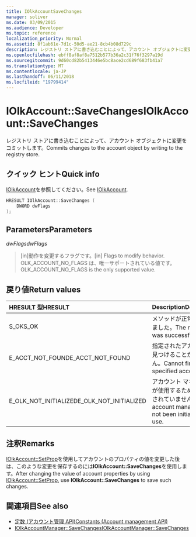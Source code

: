 ```yaml
---
title: IOlkAccountSaveChanges
manager: soliver
ms.date: 03/09/2015
ms.audience: Developer
ms.topic: reference
localization_priority: Normal
ms.assetid: 8f1ab61e-7d1c-50d5-ae21-8cb4b08d729c
description: レジストリ ストアに書き込むことによって、アカウント オブジェクトに変更をコミットします。
ms.openlocfilehash: ebff8af8af8a7512b577b36a2c31f76f3297a19d
ms.sourcegitcommit: 9d60cd82b5413446e5bc8ace2cd689f683fb41a7
ms.translationtype: MT
ms.contentlocale: ja-JP
ms.lasthandoff: 06/11/2018
ms.locfileid: "19799414"
---
```

# <a name="iolkaccountsavechanges"></a><span data-ttu-id="61112-103">IOlkAccount::SaveChanges</span><span class="sxs-lookup"><span data-stu-id="61112-103">IOlkAccount::SaveChanges</span></span>

<span data-ttu-id="61112-104">レジストリ ストアに書き込むことによって、アカウント オブジェクトに変更をコミットします。</span><span class="sxs-lookup"><span data-stu-id="61112-104">Commits changes to the account object by writing to the registry store.</span></span>
  
## <a name="quick-info"></a><span data-ttu-id="61112-105">クイック ヒント</span><span class="sxs-lookup"><span data-stu-id="61112-105">Quick info</span></span>

<span data-ttu-id="61112-106">[IOlkAccount](iolkaccount.md)を参照してください。</span><span class="sxs-lookup"><span data-stu-id="61112-106">See [IOlkAccount](iolkaccount.md).</span></span>
  
```cpp
HRESULT IOlkAccount::SaveChanges (  
    DWORD dwFlags 
); 
```

## <a name="parameters"></a><span data-ttu-id="61112-107">Parameters</span><span class="sxs-lookup"><span data-stu-id="61112-107">Parameters</span></span>

<span data-ttu-id="61112-108">_dwFlags_</span><span class="sxs-lookup"><span data-stu-id="61112-108">_dwFlags_</span></span>
  
> <span data-ttu-id="61112-109">[in]動作を変更するフラグです。</span><span class="sxs-lookup"><span data-stu-id="61112-109">[in] Flags to modify behavior.</span></span> <span data-ttu-id="61112-110">OLK_ACCOUNT_NO_FLAGS は、唯一サポートされている値です。</span><span class="sxs-lookup"><span data-stu-id="61112-110">OLK_ACCOUNT_NO_FLAGS is the only supported value.</span></span>
    
## <a name="return-values"></a><span data-ttu-id="61112-111">戻り値</span><span class="sxs-lookup"><span data-stu-id="61112-111">Return values</span></span>

|<span data-ttu-id="61112-112">**HRESULT 型**</span><span class="sxs-lookup"><span data-stu-id="61112-112">**HRESULT**</span></span>|<span data-ttu-id="61112-113">**Description**</span><span class="sxs-lookup"><span data-stu-id="61112-113">**Description**</span></span>|
|:-----|:-----|
|<span data-ttu-id="61112-114">S_OK</span><span class="sxs-lookup"><span data-stu-id="61112-114">S_OK</span></span>  <br/> |<span data-ttu-id="61112-115">メソッドが正常に完了しました。</span><span class="sxs-lookup"><span data-stu-id="61112-115">The method was successful.</span></span>  <br/> |
|<span data-ttu-id="61112-116">E_ACCT_NOT_FOUND</span><span class="sxs-lookup"><span data-stu-id="61112-116">E_ACCT_NOT_FOUND</span></span>  <br/> |<span data-ttu-id="61112-117">指定されたアカウントを見つけることができません。</span><span class="sxs-lookup"><span data-stu-id="61112-117">Cannot find the specified account.</span></span>  <br/> |
|<span data-ttu-id="61112-118">E_OLK_NOT_INITIALIZED</span><span class="sxs-lookup"><span data-stu-id="61112-118">E_OLK_NOT_INITIALIZED</span></span>  <br/> |<span data-ttu-id="61112-119">アカウント マネージャーが使用するために初期化されていません。</span><span class="sxs-lookup"><span data-stu-id="61112-119">The account manager has not been initialized for use.</span></span>  <br/> |
   
## <a name="remarks"></a><span data-ttu-id="61112-120">注釈</span><span class="sxs-lookup"><span data-stu-id="61112-120">Remarks</span></span>

<span data-ttu-id="61112-121">[IOlkAccount::SetProp](iolkaccount-setprop.md)を使用してアカウントのプロパティの値を変更した後は、このような変更を保存するのには**IOlkAccount::SaveChanges**を使用します。</span><span class="sxs-lookup"><span data-stu-id="61112-121">After changing the value of account properties by using [IOlkAccount::SetProp](iolkaccount-setprop.md), use **IOlkAccount::SaveChanges** to save such changes.</span></span> 
  
## <a name="see-also"></a><span data-ttu-id="61112-122">関連項目</span><span class="sxs-lookup"><span data-stu-id="61112-122">See also</span></span>

- [<span data-ttu-id="61112-123">定数 (アカウント管理 API)</span><span class="sxs-lookup"><span data-stu-id="61112-123">Constants (Account management API)</span></span>](constants-account-management-api.md) 
- [<span data-ttu-id="61112-124">IOlkAccountManager::SaveChanges</span><span class="sxs-lookup"><span data-stu-id="61112-124">IOlkAccountManager::SaveChanges</span></span>](iolkaccountmanager-savechanges.md)


